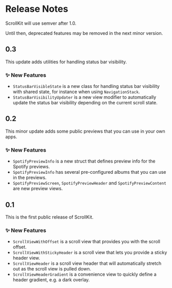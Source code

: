 # Release Notes

ScrollKit will use semver after 1.0. 

Until then, deprecated features may be removed in the next minor version.



## 0.3

This update adds utilities for handling status bar visibility.

### ✨ New Features

* `StatusBarVisibleState` is a new class for handling status bar visibility with shared state, for instance when using `NavigationStack`.
* `StatusBarVisibilityUpdater` is a new view modifier to automatically update the status bar visibility depending on the current scroll state.



## 0.2

This minor update adds some public previews that you can use in your own apps.

### ✨ New Features

* `SpotifyPreviewInfo` is a new struct that defines preview info for the Spotify previews.
* `SpotifyPreviewInfo` has several pre-configured albums that you can use in the previews.                
* `SpotifyPreviewScreen`, `SpotifyPreviewHeader` and `SpotifyPreviewContent` are new preview views.



## 0.1

This is the first public release of ScrollKit.

### ✨ New Features
                
* `ScrollViewWithOffset` is a scroll view that provides you with the scroll offset.
* `ScrollViewWithStickyHeader` is a scroll view that lets you provide a sticky header view.
* `ScrollViewHeader` is a scroll view header that will automatically stretch out as the scroll view is pulled down.
* `ScrollViewHeaderGradient` is a convenience view to quickly define a header gradient, e.g. a dark overlay.
